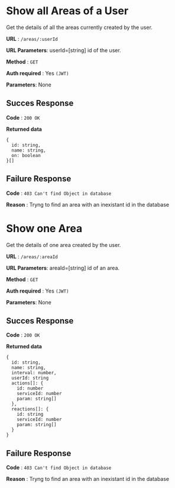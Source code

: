 # Show all Areas of a User

Get the details of all the areas currently created by the user.

**URL** : `/areas/:userId`

**URL Parameters**: userId=[string] id of the user.

**Method** : `GET`

**Auth required** : Yes `(JWT)`

**Parameters**: None

## Succes Response

**Code** : `200 OK`

**Returned data**

```
{
  id: string,
  name: string,
  on: boolean
}[]
```

## Failure Response

**Code** : `403 Can't find Object in database`

**Reason** : Tryng to find an area with an inexistant id in the database

# Show one Area

Get the details of one area created by the user.

**URL** : `/areas/:areaId`

**URL Parameters**: areaId=[string] id of an area.

**Method** : `GET`

**Auth required** : Yes `(JWT)`

**Parameters**: None

## Succes Response

**Code** : `200 OK`

**Returned data**

```
{
  id: string,
  name: string,
  interval: number,
  userId: string
  actions[]: {
    id: number
    serviceId: number
    param: string[]
  },
  reactions[]: {
    id: string
    serviceId: number
    param: string[]
  }
}
```

## Failure Response

**Code** : `403 Can't find Object in database`

**Reason** : Tryng to find an area with an inexistant id in the database
